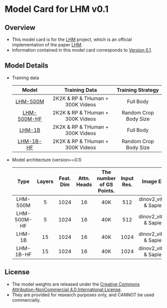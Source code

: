 # Model Card for LHM v0.1

## Overview

- This model card is for the [LHM](https://github.com/aigc3d/LHM) project, which is an official implementation of the paper [LHM](https://arxiv.org/pdf/2503.10625).
- Information contained in this model card corresponds to [Version 0.1](https://github.com/aigc3d/LHM).

## Model Details

- Training data

    | Model | Training Data | Training Strategy |
    | :---: | :---: | :---: |
    | [LHM-500M](https://modelscope.cn/models/Damo_XR_Lab/LHM-500M) | 2K2K & RP & THuman + 300K Videos | Full Body |
    | [LHM-500M-HF](https://modelscope.cn/models/Damo_XR_Lab/LHM-500M-HF) | 2K2K & RP & THuman + 300K Videos | Random Crop Body Size |
    | [LHM-1B](https://modelscope.cn/models/Damo_XR_Lab/LHM-1B) | 2K2K & RP & THuman + 300K Videos | Full Body |
    | [LHM-1B-HF](https://modelscope.cn/models/Damo_XR_Lab/LHM-1B-HF) | 2K2K & RP & THuman + 300K Videos | Random Crop Body Size |

- Model architecture (version==0.1)

    | Type  | Layers | Feat. Dim | Attn. Heads | The number of GS Points. | Input Res. | Image Encoder     | Encoder Dim. | Service Requirement |
    | :---: | :----: | :-------: | :---------: | :-----------: | :--------: | :---------------: | :----------: | :---: |
    | LHM-500M |  5 |    1024    |    16 |      40K |    512     | dinov2_vits14_reg & Sapiens-1B | 1024 | 18G GPU, 24G VRAM |
    | LHM-500M-HF  | 5 |    1024    |    16      |      40K       |    512 | dinov2_vitb14_reg & Sapiens-1B |      1024 | 18G GPU, 24G VRAM |
    | LHM-1B |   15 |   1024    |     16      |      40K |    1024 | dinov2_vitb14_reg & Sapiens-1B | 1024 | 24G GPU, 24G VRAM |
    | LHM-1B-HF |   15|   1024    |     16      |   40K |    1024 | dinov2_vitb14_reg & Sapiens-1B | 1024 | 24G GPU, 24G VRAM |

## License

- The model weights are released under the [Creative Commons Attribution-NonCommercial 4.0 International License](LICENSE_WEIGHT).
- They are provided for research purposes only, and CANNOT be used commercially.